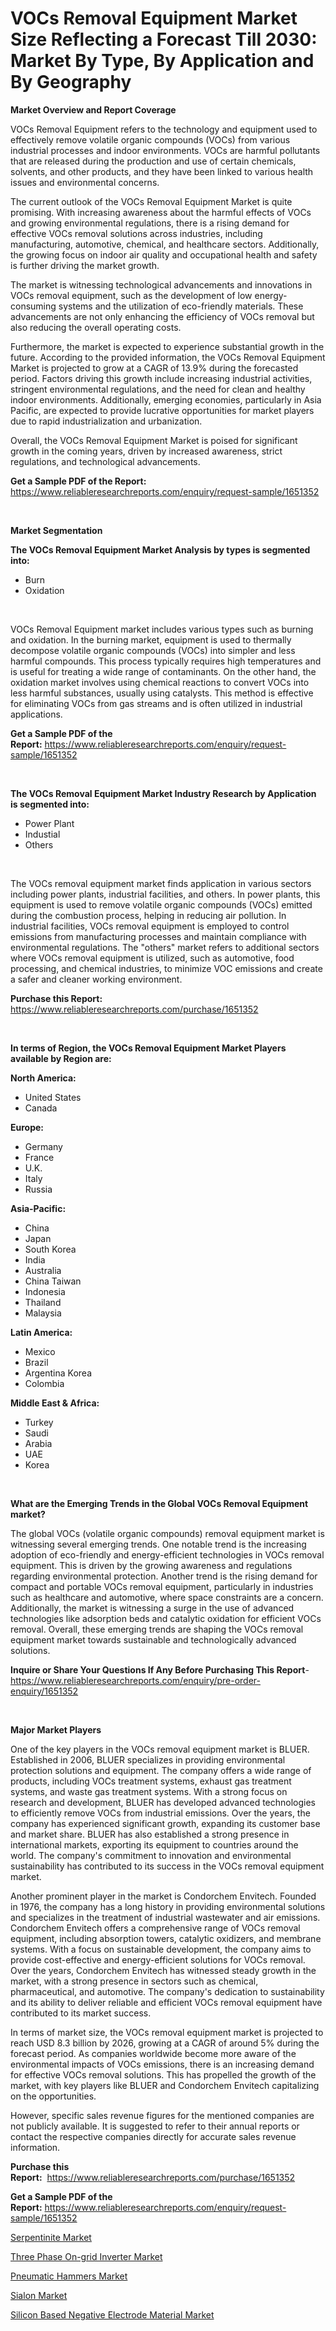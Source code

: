 <p><h1>VOCs Removal Equipment Market Size Reflecting a Forecast Till 2030: Market By Type, By Application and By Geography</h1></p><p><strong>Market Overview and Report Coverage</strong></p>
<p><p>VOCs Removal Equipment refers to the technology and equipment used to effectively remove volatile organic compounds (VOCs) from various industrial processes and indoor environments. VOCs are harmful pollutants that are released during the production and use of certain chemicals, solvents, and other products, and they have been linked to various health issues and environmental concerns.</p><p>The current outlook of the VOCs Removal Equipment Market is quite promising. With increasing awareness about the harmful effects of VOCs and growing environmental regulations, there is a rising demand for effective VOCs removal solutions across industries, including manufacturing, automotive, chemical, and healthcare sectors. Additionally, the growing focus on indoor air quality and occupational health and safety is further driving the market growth.</p><p>The market is witnessing technological advancements and innovations in VOCs removal equipment, such as the development of low energy-consuming systems and the utilization of eco-friendly materials. These advancements are not only enhancing the efficiency of VOCs removal but also reducing the overall operating costs.</p><p>Furthermore, the market is expected to experience substantial growth in the future. According to the provided information, the VOCs Removal Equipment Market is projected to grow at a CAGR of 13.9% during the forecasted period. Factors driving this growth include increasing industrial activities, stringent environmental regulations, and the need for clean and healthy indoor environments. Additionally, emerging economies, particularly in Asia Pacific, are expected to provide lucrative opportunities for market players due to rapid industrialization and urbanization.</p><p>Overall, the VOCs Removal Equipment Market is poised for significant growth in the coming years, driven by increased awareness, strict regulations, and technological advancements.</p></p>
<p><strong>Get a Sample PDF of the Report:</strong> <a href="https://www.reliableresearchreports.com/enquiry/request-sample/1651352">https://www.reliableresearchreports.com/enquiry/request-sample/1651352</a></p>
<p>&nbsp;</p>
<p><strong>Market Segmentation</strong></p>
<p><strong>The VOCs Removal Equipment Market Analysis by types is segmented into:</strong></p>
<p><ul><li>Burn</li><li>Oxidation</li></ul></p>
<p>&nbsp;</p>
<p><p>VOCs Removal Equipment market includes various types such as burning and oxidation. In the burning market, equipment is used to thermally decompose volatile organic compounds (VOCs) into simpler and less harmful compounds. This process typically requires high temperatures and is useful for treating a wide range of contaminants. On the other hand, the oxidation market involves using chemical reactions to convert VOCs into less harmful substances, usually using catalysts. This method is effective for eliminating VOCs from gas streams and is often utilized in industrial applications.</p></p>
<p><strong>Get a Sample PDF of the Report:</strong>&nbsp;<a href="https://www.reliableresearchreports.com/enquiry/request-sample/1651352">https://www.reliableresearchreports.com/enquiry/request-sample/1651352</a></p>
<p>&nbsp;</p>
<p><strong>The VOCs Removal Equipment Market Industry Research by Application is segmented into:</strong></p>
<p><ul><li>Power Plant</li><li>Industial</li><li>Others</li></ul></p>
<p>&nbsp;</p>
<p><p>The VOCs removal equipment market finds application in various sectors including power plants, industrial facilities, and others. In power plants, this equipment is used to remove volatile organic compounds (VOCs) emitted during the combustion process, helping in reducing air pollution. In industrial facilities, VOCs removal equipment is employed to control emissions from manufacturing processes and maintain compliance with environmental regulations. The "others" market refers to additional sectors where VOCs removal equipment is utilized, such as automotive, food processing, and chemical industries, to minimize VOC emissions and create a safer and cleaner working environment.</p></p>
<p><strong>Purchase this Report:</strong>&nbsp; <a href="https://www.reliableresearchreports.com/purchase/1651352">https://www.reliableresearchreports.com/purchase/1651352</a></p>
<p>&nbsp;</p>
<p><strong>In terms of Region, the VOCs Removal Equipment Market Players available by Region are:</strong></p>
<p>
    <p> <strong> North America: </strong>
        <ul>
            <li>United States</li>
            <li>Canada</li>
        </ul>
        </p> 
    <p> <strong> Europe: </strong>
        <ul>
            <li>Germany</li>
            <li>France</li>
            <li>U.K.</li>
            <li>Italy</li>
            <li>Russia</li>
        </ul>
        </p> 
    <p> <strong> Asia-Pacific: </strong>
        <ul>
            <li>China</li>
            <li>Japan</li>
            <li>South Korea</li>
            <li>India</li>
            <li>Australia</li>
            <li>China Taiwan</li>
            <li>Indonesia</li>
            <li>Thailand</li>
            <li>Malaysia</li>
        </ul>
        </p> 
    <p> <strong> Latin America: </strong>
        <ul>
            <li>Mexico</li>
            <li>Brazil</li>
            <li>Argentina Korea</li>
            <li>Colombia</li>
        </ul>
        </p> 
    <p> <strong> Middle East & Africa: </strong>
        <ul>
            <li>Turkey</li>
            <li>Saudi</li>
            <li>Arabia</li>
            <li>UAE</li>
            <li>Korea</li>
        </ul>
    </p>
    </p>
<p>&nbsp;</p>
<p><strong>What are the Emerging Trends in the Global VOCs Removal Equipment market?</strong></p>
<p><p>The global VOCs (volatile organic compounds) removal equipment market is witnessing several emerging trends. One notable trend is the increasing adoption of eco-friendly and energy-efficient technologies in VOCs removal equipment. This is driven by the growing awareness and regulations regarding environmental protection. Another trend is the rising demand for compact and portable VOCs removal equipment, particularly in industries such as healthcare and automotive, where space constraints are a concern. Additionally, the market is witnessing a surge in the use of advanced technologies like adsorption beds and catalytic oxidation for efficient VOCs removal. Overall, these emerging trends are shaping the VOCs removal equipment market towards sustainable and technologically advanced solutions.</p></p>
<p><strong>Inquire or Share Your Questions If Any Before Purchasing This Report</strong>- <a href="https://www.reliableresearchreports.com/enquiry/pre-order-enquiry/1651352">https://www.reliableresearchreports.com/enquiry/pre-order-enquiry/1651352</a></p>
<p>&nbsp;</p>
<p><strong>Major Market Players</strong></p>
<p><p>One of the key players in the VOCs removal equipment market is BLUER. Established in 2006, BLUER specializes in providing environmental protection solutions and equipment. The company offers a wide range of products, including VOCs treatment systems, exhaust gas treatment systems, and waste gas treatment systems. With a strong focus on research and development, BLUER has developed advanced technologies to efficiently remove VOCs from industrial emissions. Over the years, the company has experienced significant growth, expanding its customer base and market share. BLUER has also established a strong presence in international markets, exporting its equipment to countries around the world. The company's commitment to innovation and environmental sustainability has contributed to its success in the VOCs removal equipment market.</p><p>Another prominent player in the market is Condorchem Envitech. Founded in 1976, the company has a long history in providing environmental solutions and specializes in the treatment of industrial wastewater and air emissions. Condorchem Envitech offers a comprehensive range of VOCs removal equipment, including absorption towers, catalytic oxidizers, and membrane systems. With a focus on sustainable development, the company aims to provide cost-effective and energy-efficient solutions for VOCs removal. Over the years, Condorchem Envitech has witnessed steady growth in the market, with a strong presence in sectors such as chemical, pharmaceutical, and automotive. The company's dedication to sustainability and its ability to deliver reliable and efficient VOCs removal equipment have contributed to its market success.</p><p>In terms of market size, the VOCs removal equipment market is projected to reach USD 8.3 billion by 2026, growing at a CAGR of around 5% during the forecast period. As companies worldwide become more aware of the environmental impacts of VOCs emissions, there is an increasing demand for effective VOCs removal solutions. This has propelled the growth of the market, with key players like BLUER and Condorchem Envitech capitalizing on the opportunities.</p><p>However, specific sales revenue figures for the mentioned companies are not publicly available. It is suggested to refer to their annual reports or contact the respective companies directly for accurate sales revenue information.</p></p>
<p><strong>Purchase this Report:</strong>&nbsp;&nbsp;<a href="https://www.reliableresearchreports.com/purchase/1651352">https://www.reliableresearchreports.com/purchase/1651352</a></p>
<p></p>
<p><strong>Get a Sample PDF of the Report:</strong>&nbsp;<a href="https://www.reliableresearchreports.com/enquiry/request-sample/1651352">https://www.reliableresearchreports.com/enquiry/request-sample/1651352</a></p>
<p><p><a href="https://medium.com/@majorwalker1947/serpentinite-market-size-growth-forecast-2023-2030-509f8b615de3">Serpentinite Market</a></p><p><a href="https://github.com/ruslanpoljakovrd177/Market-Research-Report-List-1/blob/main/three-phase-on-grid-inverter-market.md">Three Phase On-grid Inverter Market</a></p><p><a href="https://www.linkedin.com/pulse/pneumatic-hammers-market-size-2023-2030-global-industrial-brelc/">Pneumatic Hammers Market</a></p><p><a href="https://medium.com/@claudekunze/sialon-market-size-growth-forecast-2023-2030-6701c76bb490">Sialon Market</a></p><p><a href="https://github.com/grishafomin4852/Market-Research-Report-List-1/blob/main/silicon-based-negative-electrode-material-market.md">Silicon Based Negative Electrode Material Market</a></p></p>